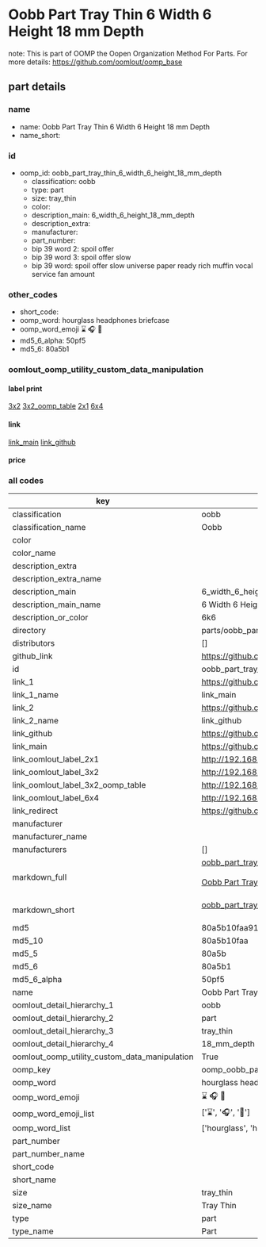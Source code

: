 # Oobb Part Tray Thin 6 Width 6 Height 18 mm Depth  

note: This is part of OOMP the Oopen Organization Method For Parts. For more details: https://github.com/oomlout/oomp_base

##  part details
  







### name
* name: Oobb Part Tray Thin 6 Width 6 Height 18 mm Depth
* name_short: 
### id
* oomp_id: oobb_part_tray_thin_6_width_6_height_18_mm_depth
  * classification: oobb
  * type: part
  * size: tray_thin
  * color: 
  * description_main: 6_width_6_height_18_mm_depth
  * description_extra: 
  * manufacturer: 
  * part_number: 
  * bip 39 word 2: spoil offer
  * bip 39 word 3: spoil offer slow
  * bip 39 word: spoil offer slow universe paper ready rich muffin vocal service fan amount

### other_codes
* short_code: 
* oomp_word: hourglass headphones briefcase
* oomp_word_emoji :hourglass: :headphones: :briefcase:
* md5_6_alpha: 50pf5
* md5_6: 80a5b1






### oomlout_oomp_utility_custom_data_manipulation
#### label print
[3x2](http://192.168.1.245:1112/?label=oomp%2050pf5)
[3x2_oomp_table](http://192.168.1.108:1112/?label=oomp%2050pf5)
[2x1](http://192.168.1.242:1112/?label=oomp%2050pf5)
[6x4](http://192.168.1.55:1112/?label=oomp%2050pf5)    

#### link

[link_main](https://github.com/oomlout/oomlout_oomp_version_1_messy/tree/main/parts/oobb_part_tray_thin_6_width_6_height_18_mm_depth) [link_github](https://github.com/oomlout/oomlout_oomp_version_1_messy/tree/main/parts/oobb_part_tray_thin_6_width_6_height_18_mm_depth)                             

#### price







### all codes 
| key | value |  
| --- | --- |  
| classification | oobb |  
| classification_name | Oobb |  
| color |  |  
| color_name |  |  
| description_extra |  |  
| description_extra_name |  |  
| description_main | 6_width_6_height_18_mm_depth |  
| description_main_name | 6 Width 6 Height 18 mm Depth |  
| description_or_color | 6k6 |  
| directory | parts/oobb_part_tray_thin_6_width_6_height_18_mm_depth |  
| distributors | [] |  
| github_link | https://github.com/oomlout/oomlout_oomp_part_src/tree/main/parts/oobb_part_tray_thin_6_width_6_height_18_mm_depth |  
| id | oobb_part_tray_thin_6_width_6_height_18_mm_depth |  
| link_1 | https://github.com/oomlout/oomlout_oomp_version_1_messy/tree/main/parts/oobb_part_tray_thin_6_width_6_height_18_mm_depth |  
| link_1_name | link_main |  
| link_2 | https://github.com/oomlout/oomlout_oomp_version_1_messy/tree/main/parts/oobb_part_tray_thin_6_width_6_height_18_mm_depth |  
| link_2_name | link_github |  
| link_github | https://github.com/oomlout/oomlout_oomp_version_1_messy/tree/main/parts/oobb_part_tray_thin_6_width_6_height_18_mm_depth |  
| link_main | https://github.com/oomlout/oomlout_oomp_version_1_messy/tree/main/parts/oobb_part_tray_thin_6_width_6_height_18_mm_depth |  
| link_oomlout_label_2x1 | http://192.168.1.242:1112/?label=oomp%2050pf5 |  
| link_oomlout_label_3x2 | http://192.168.1.245:1112/?label=oomp%2050pf5 |  
| link_oomlout_label_3x2_oomp_table | http://192.168.1.108:1112/?label=oomp%2050pf5 |  
| link_oomlout_label_6x4 | http://192.168.1.55:1112/?label=oomp%2050pf5 |  
| link_redirect | https://github.com/oomlout/oomlout_oomp_version_1_messy/tree/main/parts/oobb_part_tray_thin_6_width_6_height_18_mm_depth |  
| manufacturer |  |  
| manufacturer_name |  |  
| manufacturers | [] |  
| markdown_full | [oobb_part_tray_thin_6_width_6_height_18_mm_depth](none)<br>[](none)<br>[Oobb Part Tray Thin 6 Width 6 Height 18 Mm Depth](none)<br><br> |  
| markdown_short | [oobb_part_tray_thin_6_width_6_height_18_mm_depth](none)<br><br> |  
| md5 | 80a5b10faa91372acb4ffedd98665e92 |  
| md5_10 | 80a5b10faa |  
| md5_5 | 80a5b |  
| md5_6 | 80a5b1 |  
| md5_6_alpha | 50pf5 |  
| name | Oobb Part Tray Thin 6 Width 6 Height 18 mm Depth |  
| oomlout_detail_hierarchy_1 | oobb |  
| oomlout_detail_hierarchy_2 | part |  
| oomlout_detail_hierarchy_3 | tray_thin |  
| oomlout_detail_hierarchy_4 | 18_mm_depth |  
| oomlout_oomp_utility_custom_data_manipulation | True |  
| oomp_key | oomp_oobb_part_tray_thin_6_width_6_height_18_mm_depth |  
| oomp_word | hourglass headphones briefcase |  
| oomp_word_emoji | :hourglass: :headphones: :briefcase: |  
| oomp_word_emoji_list | [':hourglass:', ':headphones:', ':briefcase:'] |  
| oomp_word_list | ['hourglass', 'headphones', 'briefcase'] |  
| part_number |  |  
| part_number_name |  |  
| short_code |  |  
| short_name |  |  
| size | tray_thin |  
| size_name | Tray Thin |  
| type | part |  
| type_name | Part |  
